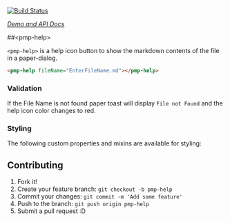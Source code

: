 [![Build Status](https://travis-ci.org/biztek/pmp-help.svg?branch=master)](https://travis-ci.org/biztek/pmp-help)

_[Demo and API Docs](https://biztek.github.io/pmp-help/components/pmp-help/)_

##&lt;pmp-help&gt;

`<pmp-help>` is a help icon button to show the markdown contents of the file in a paper-dialog.

```html
<pmp-help fileName="EnterFileName.md"></pmp-help>
```


### Validation

If the File Name is not found paper toast will display `File not Found`
and the help icon color changes to red.


### Styling

The following custom properties and mixins are available for styling:

## Contributing

1. Fork it!
2. Create your feature branch: `git checkout -b pmp-help`
3. Commit your changes: `git commit -m 'Add some feature'`
4. Push to the branch: `git push origin pmp-help`
5. Submit a pull request :D
